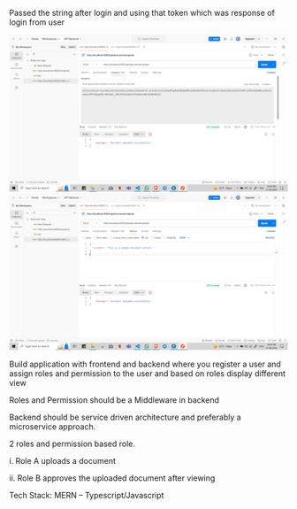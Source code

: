 Passed the string after login and using that token which was response of login from user

![alt text](image.png)
![alt text](image-1.png)

Build application with frontend and backend where you register a user and assign roles and permission to the user and based on roles display different view
 
Roles and Permission should be a Middleware in backend
 
Backend should be service driven architecture and preferably a microservice approach.
 
2 roles and permission based role.
 
i. Role A uploads a document
 
ii. Role B approves the uploaded document after viewing
 
Tech Stack: MERN – Typescript/Javascript